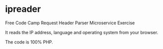 # ipreader

Free Code Camp Request Header Parser Microservice Exercise

It reads the IP address, language and operating system from your browser.

The code is 100% PHP.
